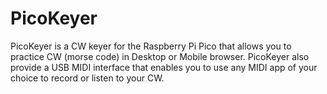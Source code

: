 # PicoKeyer
PicoKeyer is a CW keyer for the Raspberry Pi Pico that allows you to practice CW (morse code) in Desktop or Mobile browser. PicoKeyer also provide a USB MIDI interface that enables you to use any MIDI app of your choice to record or listen to your CW.
